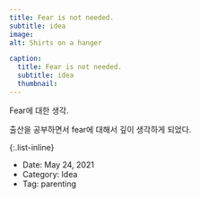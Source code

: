 ```yaml
---
title: Fear is not needed. 
subtitle: idea
image: 
alt: Shirts on a hanger

caption:
  title: Fear is not needed. 
  subtitle: idea
  thumbnail: 
---
```


Fear에 대한 생각. 

출산을 공부하면서 fear에 대해서 깊이 생각하게 되었다. 



{:.list-inline}
- Date: May 24, 2021
- Category: Idea
- Tag: parenting

